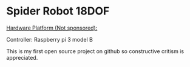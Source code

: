 # Spider Robot 18DOF
[Hardware Platform (Not sponsored):](https://www.hiwonder.hk/collections/multi-legged-robot/products/robosoul-spiderpi-ai-intelligent-visual-hexapod-robot-powered-by-raspberry-pi)

Controller: Raspberry pi 3 model B

This is my first open source project on github so constructive critism is appreciated.
